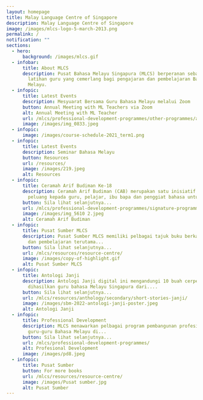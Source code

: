 ```yaml
---
layout: homepage
title: Malay Language Centre of Singapore
description: Malay Language Centre of Singapore
image: /images/mlcs-logo-5-march-2013.png
permalink: /
notification: ""
sections:
  - hero:
      background: /images/mlcs.gif
  - infobar:
      title: About MLCS
      description: Pusat Bahasa Melayu Singapura (MLCS) berperanan sebagai pusat
        latihan guru yang cemerlang bagi pengajaran dan pembelajaran Bahasa
        Melayu.
  - infopic:
      title: Latest Events
      description: Mesyuarat Bersama Guru Bahasa Melayu melalui Zoom
      button: Annual Meeting with ML Teachers via Zoom
      alt: Annual Meeting with ML Teacher
      url: /mlcs/professional-development-programmes/other-programmes/annual-meeting-with-ml-teachers/
      image: /images/img_0833.jpeg
  - infopic:
      image: /images/course-schedule-2021_term1.png
  - infopic:
      title: Latest Events
      description: Seminar Bahasa Melayu
      button: Resources
      url: /resources/
      image: /images/219.jpeg
      alt: Resources
  - infopic:
      title: Ceramah Arif Budiman Ke-18
      description: Ceramah Arif Budiman (CAB) merupakan satu inisiatif yang memberi
        peluang kepada guru, pelajar, ibu bapa dan penggiat bahasa untuk....
      button: Sila lihat selanjutnya...
      url: /mlcs/professional-development-programmes/signature-programme-program-teras/ceramah-arif-budiman/
      image: /images/img_5610 2.jpeg
      alt: Ceramah Arif Budiman
  - infopic:
      title: Pusat Sumber MLCS
      description: Pusat Sumber MLCS memiliki pelbagai tajuk buku berkaitan pengajaran
        dan pembelajaran terutama...
      button: Sila lihat selanjutnya...
      url: /mlcs/resources/resource-centre/
      image: /images/copy-of-highlight.gif
      alt: Pusat Sumber MLCS
  - infopic:
      title: Antologi Janji
      description: Antologi Janji digital ini mengandungi 10 buah cerpen yang
        dihasilkan guru bahasa Melayu Singapura dari....
      button: Sila lihat selanjutnya...
      url: /mlcs/resources/anthology/secondary/short-stories-janji/
      image: /images/sbm-2022-antologi-janji-poster.jpeg
      alt: Antologi Janji
  - infopic:
      title: Professional Development
      description: MLCS menawarkan pelbagai program pembangunan profesional bagi
        guru-guru Bahasa Melayu di...
      button: Sila lihat selanjutnya...
      url: /mlcs/professional-development-programmes/
      alt: Profesional Development
      image: /images/pd8.jpeg
  - infopic:
      title: Pusat Sumber
      button: For more books
      url: /mlcs/resources/resource-centre/
      image: /images/Pusat sumber.jpg
      alt: Pusat Sumber
---
```

